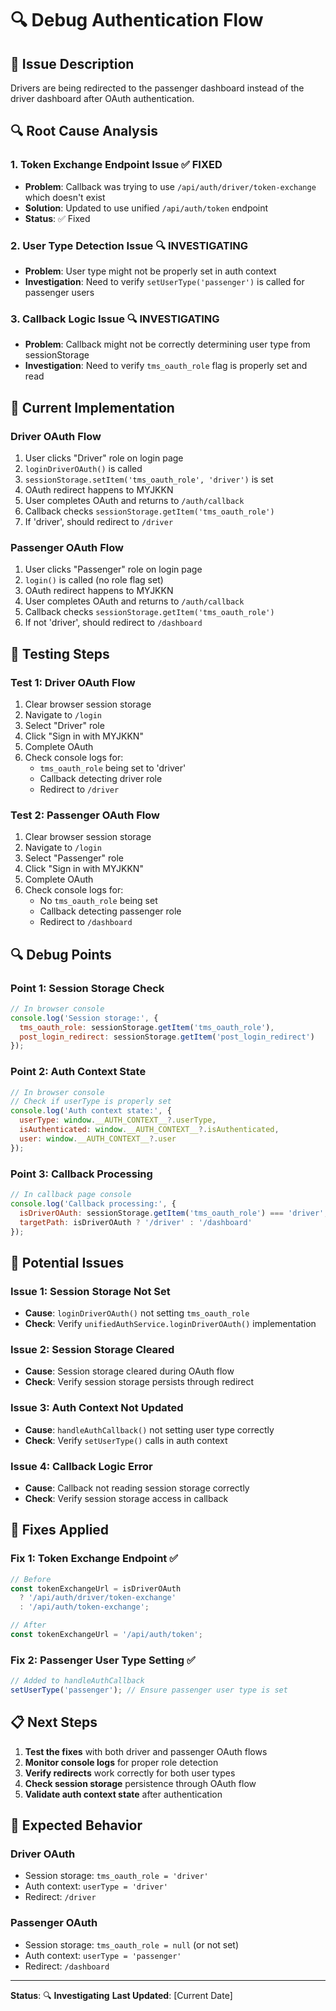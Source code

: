 # 🔍 Debug Authentication Flow

## 🎯 **Issue Description**
Drivers are being redirected to the passenger dashboard instead of the driver dashboard after OAuth authentication.

## 🔍 **Root Cause Analysis**

### **1. Token Exchange Endpoint Issue** ✅ FIXED
- **Problem**: Callback was trying to use `/api/auth/driver/token-exchange` which doesn't exist
- **Solution**: Updated to use unified `/api/auth/token` endpoint
- **Status**: ✅ Fixed

### **2. User Type Detection Issue** 🔍 INVESTIGATING
- **Problem**: User type might not be properly set in auth context
- **Investigation**: Need to verify `setUserType('passenger')` is called for passenger users

### **3. Callback Logic Issue** 🔍 INVESTIGATING
- **Problem**: Callback might not be correctly determining user type from sessionStorage
- **Investigation**: Need to verify `tms_oauth_role` flag is properly set and read

## 🔧 **Current Implementation**

### **Driver OAuth Flow**
1. User clicks "Driver" role on login page
2. `loginDriverOAuth()` is called
3. `sessionStorage.setItem('tms_oauth_role', 'driver')` is set
4. OAuth redirect happens to MYJKKN
5. User completes OAuth and returns to `/auth/callback`
6. Callback checks `sessionStorage.getItem('tms_oauth_role')`
7. If 'driver', should redirect to `/driver`

### **Passenger OAuth Flow**
1. User clicks "Passenger" role on login page
2. `login()` is called (no role flag set)
3. OAuth redirect happens to MYJKKN
4. User completes OAuth and returns to `/auth/callback`
5. Callback checks `sessionStorage.getItem('tms_oauth_role')`
6. If not 'driver', should redirect to `/dashboard`

## 🧪 **Testing Steps**

### **Test 1: Driver OAuth Flow**
1. Clear browser session storage
2. Navigate to `/login`
3. Select "Driver" role
4. Click "Sign in with MYJKKN"
5. Complete OAuth
6. Check console logs for:
   - `tms_oauth_role` being set to 'driver'
   - Callback detecting driver role
   - Redirect to `/driver`

### **Test 2: Passenger OAuth Flow**
1. Clear browser session storage
2. Navigate to `/login`
3. Select "Passenger" role
4. Click "Sign in with MYJKKN"
5. Complete OAuth
6. Check console logs for:
   - No `tms_oauth_role` being set
   - Callback detecting passenger role
   - Redirect to `/dashboard`

## 🔍 **Debug Points**

### **Point 1: Session Storage Check**
```javascript
// In browser console
console.log('Session storage:', {
  tms_oauth_role: sessionStorage.getItem('tms_oauth_role'),
  post_login_redirect: sessionStorage.getItem('post_login_redirect')
});
```

### **Point 2: Auth Context State**
```javascript
// In browser console
// Check if userType is properly set
console.log('Auth context state:', {
  userType: window.__AUTH_CONTEXT__?.userType,
  isAuthenticated: window.__AUTH_CONTEXT__?.isAuthenticated,
  user: window.__AUTH_CONTEXT__?.user
});
```

### **Point 3: Callback Processing**
```javascript
// In callback page console
console.log('Callback processing:', {
  isDriverOAuth: sessionStorage.getItem('tms_oauth_role') === 'driver',
  targetPath: isDriverOAuth ? '/driver' : '/dashboard'
});
```

## 🚨 **Potential Issues**

### **Issue 1: Session Storage Not Set**
- **Cause**: `loginDriverOAuth()` not setting `tms_oauth_role`
- **Check**: Verify `unifiedAuthService.loginDriverOAuth()` implementation

### **Issue 2: Session Storage Cleared**
- **Cause**: Session storage cleared during OAuth flow
- **Check**: Verify session storage persists through redirect

### **Issue 3: Auth Context Not Updated**
- **Cause**: `handleAuthCallback()` not setting user type correctly
- **Check**: Verify `setUserType()` calls in auth context

### **Issue 4: Callback Logic Error**
- **Cause**: Callback not reading session storage correctly
- **Check**: Verify session storage access in callback

## 🔧 **Fixes Applied**

### **Fix 1: Token Exchange Endpoint** ✅
```typescript
// Before
const tokenExchangeUrl = isDriverOAuth 
  ? '/api/auth/driver/token-exchange'
  : '/api/auth/token-exchange';

// After
const tokenExchangeUrl = '/api/auth/token';
```

### **Fix 2: Passenger User Type Setting** ✅
```typescript
// Added to handleAuthCallback
setUserType('passenger'); // Ensure passenger user type is set
```

## 📋 **Next Steps**

1. **Test the fixes** with both driver and passenger OAuth flows
2. **Monitor console logs** for proper role detection
3. **Verify redirects** work correctly for both user types
4. **Check session storage** persistence through OAuth flow
5. **Validate auth context state** after authentication

## 🎯 **Expected Behavior**

### **Driver OAuth**
- Session storage: `tms_oauth_role = 'driver'`
- Auth context: `userType = 'driver'`
- Redirect: `/driver`

### **Passenger OAuth**
- Session storage: `tms_oauth_role = null` (or not set)
- Auth context: `userType = 'passenger'`
- Redirect: `/dashboard`

---

**Status**: 🔍 **Investigating**
**Last Updated**: [Current Date]



